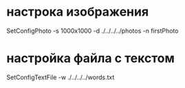 # настрока изображения
SetConfigPhoto -s 1000x1000 -d ./../../../photos -n firstPhoto
# настройка файла с текстом 
SetConfigTextFile -w ./../../../words.txt

